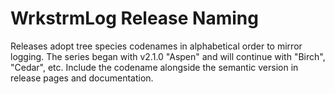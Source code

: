 # WrkstrmLog Release Naming
Releases adopt tree species codenames in alphabetical order to mirror logging.
The series began with v2.1.0 "Aspen" and will continue with "Birch", "Cedar", etc.
Include the codename alongside the semantic version in release pages and documentation.
